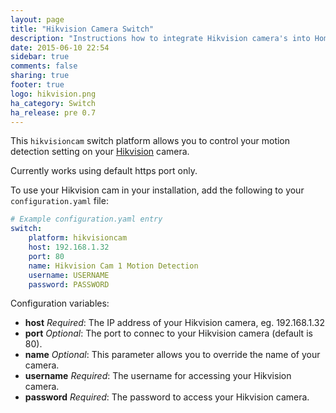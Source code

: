 ```yaml
---
layout: page
title: "Hikvision Camera Switch"
description: "Instructions how to integrate Hikvision camera's into Home Assistant."
date: 2015-06-10 22:54
sidebar: true
comments: false
sharing: true
footer: true
logo: hikvision.png
ha_category: Switch
ha_release: pre 0.7
---
```



This `hikvisioncam` switch platform allows you to control your motion detection setting on your [Hikvision](http://www.hikvision.com/) camera.

<p class='note warning'>
Currently works using default https port only.
</p>

To use your Hikvision cam in your installation, add the following to your `configuration.yaml` file:

```yaml
# Example configuration.yaml entry
switch:
    platform: hikvisioncam
    host: 192.168.1.32
    port: 80
    name: Hikvision Cam 1 Motion Detection
    username: USERNAME
    password: PASSWORD
```

Configuration variables:

- **host** *Required*: The IP address of your Hikvision camera, eg. 192.168.1.32
- **port** *Optional*: The port to connec to your Hikvision camera (default is 80).
- **name** *Optional*: This parameter allows you to override the name of your camera.
- **username** *Required*: The username for accessing your Hikvision camera.
- **password** *Required*: The password to access your Hikvision camera.
